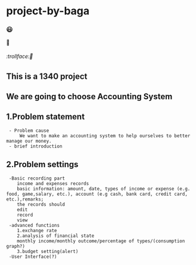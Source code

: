 # project-by-baga
### :smiley:
:hammer:
###### :trollface::horse:
## This is a 1340 project
## We are going to choose Accounting System
## 1.Problem statement
     - Problem cause
         We want to make an accounting system to help ourselves to better manage our money.
     - brief introduction
         
## 2.Problem settings
     -Basic recording part
        income and expenses records
        basic information: amount, date, types of income or expense (e.g. food, game,salary, etc.), account (e.g cash, bank card, credit card, etc.),remarks; 
        the records should
        edit
        record
        view
     -advanced functions
        1.exchange rate
        2.analysis of financial state
        monthly income/monthly outcome/percentage of types/(consumption graph?)
        3.budget setting(alert)
     -User Interface(?)
